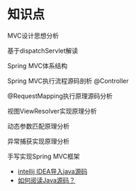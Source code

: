 



# 知识点

MVC设计思想分析

基于dispatchServlet解读

Spring MVC体系结构

Spring MVC执行流程源码剖析 @Controller

@RequestMapping执行原理源码分析

视图ViewResolver实现原理分析

动态参数匹配原理分析

异常捕获实现原理分析

手写实现Spring MVC框架

* [intellij IDEA导入java源码](https://www.cnblogs.com/gczmn/p/8795930.html)
* [如何阅读Java源码？](https://blog.csdn.net/fygu18/article/details/81295187)
